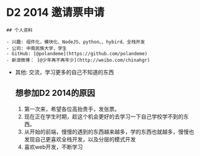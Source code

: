 # D2 2014 邀请票申请
	
	## 个人资料
	
	- 兴趣: 组件化，模块化、NodeJS、python、、hybird、全栈开发
	- 公司: 中南民族大学，学生
	- GitHub: [@polandeme](https://github.com/polandeme)
	- 新浪微博： [@少年再不再年少](http://weibo.com/chinahgr)
  - 其他: 交流，学习更多的自己不知道的东西
	
	## 想参加D2 2014的原因
	
	 1. 第一次来，希望各位高抬贵手，发张票。
	 2. 现在正在学生时期，趁这个机会更好的去学习一下自己学校学不到的东西。
	 3. 从开始的前端，慢慢的遇到的东西越来越多，学的东西也就越多，慢慢也发现自己更喜欢全栈开发，以及分层的模式开发
	 4. 喜欢web开发，不断学习
